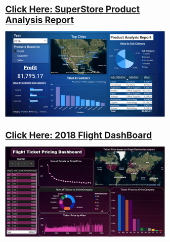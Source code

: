 # [Click Here: SuperStore Product Analysis Report](https://github.com/RohitGoswami853/PowerBI_DashBoards/tree/2018-Flight-DashBoard)

![](media/1.png)

#

# [Click Here: 2018 Flight DashBoard](https://github.com/RohitGoswami853/PowerBI_DashBoards/tree/2018-Flight-DashBoard)
![](media/dashboard.png)



